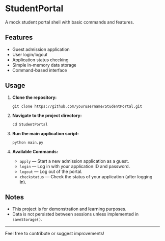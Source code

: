 # StudentPortal

A mock student portal shell with basic commands and features.

## Features

- Guest admission application
- User login/logout
- Application status checking
- Simple in-memory data storage
- Command-based interface

## Usage

1. **Clone the repository:**

   ```
   git clone https://github.com/yourusername/StudentPortal.git
   ```

2. **Navigate to the project directory:**

   ```
   cd StudentPortal
   ```

3. **Run the main application script:**

   ```
   python main.py
   ```

4. **Available Commands:**
   - `apply` &mdash; Start a new admission application as a guest.
   - `login` &mdash; Log in with your application ID and password.
   - `logout` &mdash; Log out of the portal.
   - `checkstatus` &mdash; Check the status of your application (after logging in).

## Notes

- This project is for demonstration and learning purposes.
- Data is not persisted between sessions unless implemented in `saveStorage()`.

---

Feel free to contribute or suggest improvements!
